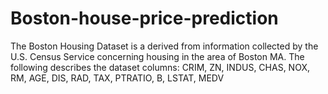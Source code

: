 # Boston-house-price-prediction
The Boston Housing Dataset is a derived from information collected by the U.S. Census Service concerning housing in the area of Boston MA. The following describes the dataset columns:  CRIM, ZN, INDUS, CHAS, NOX, RM, AGE, DIS, RAD, TAX, PTRATIO, B, LSTAT, MEDV 
